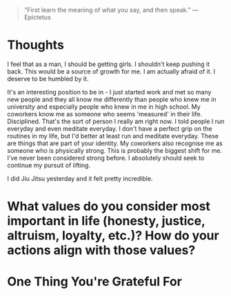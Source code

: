 
> \"First learn the meaning of what you say, and then speak.\" — Epictetus

# Thoughts
I feel that as a man, I should be getting girls. I shouldn't keep pushing it back. This would be a source of growth for me. I am actually afraid of it. I deserve to be humbled by it.

It's an interesting position to be in - I just started work and met so many new people and they all know me differently than people who knew me in university and especially people who knew in me in high school. My coworkers know me as someone who seems 'measured' in their life. Disciplined. That's the sort of person I really am right now. I told people I run everyday and even meditate everyday. I don't have a perfect grip on the routines in my life, but I'd better at least run and meditate everyday. These are things that are part of your identity. My coworkers also recognise me as someone who is physically strong. This is probably the biggest shift for me. I've never been considered strong before. I absolutely should seek to continue my pursuit of lifting.

I did Jiu Jitsu yesterday and it felt pretty incredible.

# What values do you consider most important in life (honesty, justice, altruism, loyalty, etc.)? How do your actions align with those values?

# One Thing You're Grateful For

